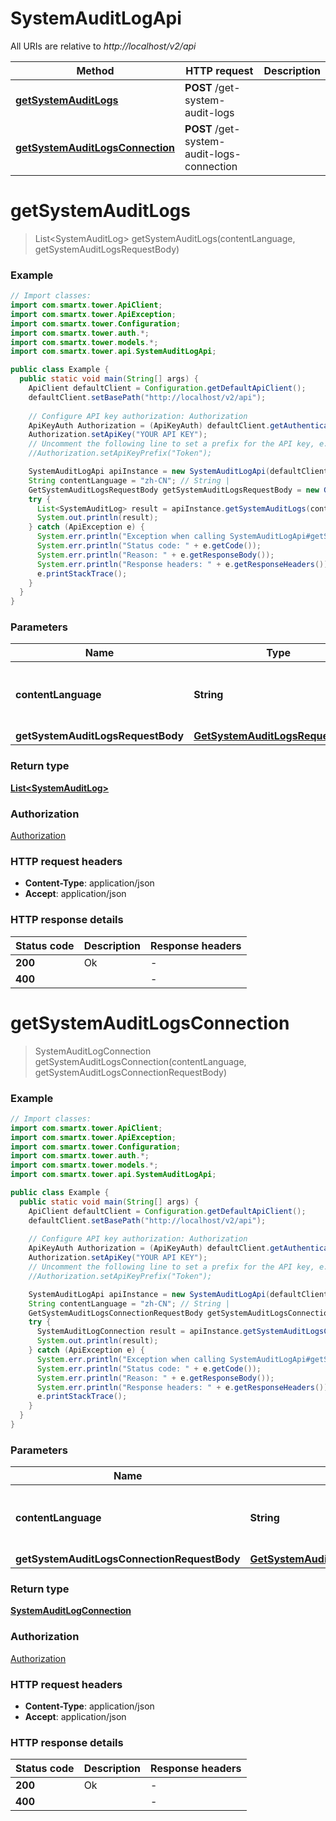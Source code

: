 # SystemAuditLogApi

All URIs are relative to *http://localhost/v2/api*

Method | HTTP request | Description
------------- | ------------- | -------------
[**getSystemAuditLogs**](SystemAuditLogApi.md#getSystemAuditLogs) | **POST** /get-system-audit-logs | 
[**getSystemAuditLogsConnection**](SystemAuditLogApi.md#getSystemAuditLogsConnection) | **POST** /get-system-audit-logs-connection | 


<a name="getSystemAuditLogs"></a>
# **getSystemAuditLogs**
> List&lt;SystemAuditLog&gt; getSystemAuditLogs(contentLanguage, getSystemAuditLogsRequestBody)



### Example
```java
// Import classes:
import com.smartx.tower.ApiClient;
import com.smartx.tower.ApiException;
import com.smartx.tower.Configuration;
import com.smartx.tower.auth.*;
import com.smartx.tower.models.*;
import com.smartx.tower.api.SystemAuditLogApi;

public class Example {
  public static void main(String[] args) {
    ApiClient defaultClient = Configuration.getDefaultApiClient();
    defaultClient.setBasePath("http://localhost/v2/api");
    
    // Configure API key authorization: Authorization
    ApiKeyAuth Authorization = (ApiKeyAuth) defaultClient.getAuthentication("Authorization");
    Authorization.setApiKey("YOUR API KEY");
    // Uncomment the following line to set a prefix for the API key, e.g. "Token" (defaults to null)
    //Authorization.setApiKeyPrefix("Token");

    SystemAuditLogApi apiInstance = new SystemAuditLogApi(defaultClient);
    String contentLanguage = "zh-CN"; // String | 
    GetSystemAuditLogsRequestBody getSystemAuditLogsRequestBody = new GetSystemAuditLogsRequestBody(); // GetSystemAuditLogsRequestBody | 
    try {
      List<SystemAuditLog> result = apiInstance.getSystemAuditLogs(contentLanguage, getSystemAuditLogsRequestBody);
      System.out.println(result);
    } catch (ApiException e) {
      System.err.println("Exception when calling SystemAuditLogApi#getSystemAuditLogs");
      System.err.println("Status code: " + e.getCode());
      System.err.println("Reason: " + e.getResponseBody());
      System.err.println("Response headers: " + e.getResponseHeaders());
      e.printStackTrace();
    }
  }
}
```

### Parameters

Name | Type | Description  | Notes
------------- | ------------- | ------------- | -------------
 **contentLanguage** | **String**|  | [enum: zh-CN, en-US]
 **getSystemAuditLogsRequestBody** | [**GetSystemAuditLogsRequestBody**](GetSystemAuditLogsRequestBody.md)|  |

### Return type

[**List&lt;SystemAuditLog&gt;**](SystemAuditLog.md)

### Authorization

[Authorization](../README.md#Authorization)

### HTTP request headers

 - **Content-Type**: application/json
 - **Accept**: application/json

### HTTP response details
| Status code | Description | Response headers |
|-------------|-------------|------------------|
**200** | Ok |  -  |
**400** |  |  -  |

<a name="getSystemAuditLogsConnection"></a>
# **getSystemAuditLogsConnection**
> SystemAuditLogConnection getSystemAuditLogsConnection(contentLanguage, getSystemAuditLogsConnectionRequestBody)



### Example
```java
// Import classes:
import com.smartx.tower.ApiClient;
import com.smartx.tower.ApiException;
import com.smartx.tower.Configuration;
import com.smartx.tower.auth.*;
import com.smartx.tower.models.*;
import com.smartx.tower.api.SystemAuditLogApi;

public class Example {
  public static void main(String[] args) {
    ApiClient defaultClient = Configuration.getDefaultApiClient();
    defaultClient.setBasePath("http://localhost/v2/api");
    
    // Configure API key authorization: Authorization
    ApiKeyAuth Authorization = (ApiKeyAuth) defaultClient.getAuthentication("Authorization");
    Authorization.setApiKey("YOUR API KEY");
    // Uncomment the following line to set a prefix for the API key, e.g. "Token" (defaults to null)
    //Authorization.setApiKeyPrefix("Token");

    SystemAuditLogApi apiInstance = new SystemAuditLogApi(defaultClient);
    String contentLanguage = "zh-CN"; // String | 
    GetSystemAuditLogsConnectionRequestBody getSystemAuditLogsConnectionRequestBody = new GetSystemAuditLogsConnectionRequestBody(); // GetSystemAuditLogsConnectionRequestBody | 
    try {
      SystemAuditLogConnection result = apiInstance.getSystemAuditLogsConnection(contentLanguage, getSystemAuditLogsConnectionRequestBody);
      System.out.println(result);
    } catch (ApiException e) {
      System.err.println("Exception when calling SystemAuditLogApi#getSystemAuditLogsConnection");
      System.err.println("Status code: " + e.getCode());
      System.err.println("Reason: " + e.getResponseBody());
      System.err.println("Response headers: " + e.getResponseHeaders());
      e.printStackTrace();
    }
  }
}
```

### Parameters

Name | Type | Description  | Notes
------------- | ------------- | ------------- | -------------
 **contentLanguage** | **String**|  | [enum: zh-CN, en-US]
 **getSystemAuditLogsConnectionRequestBody** | [**GetSystemAuditLogsConnectionRequestBody**](GetSystemAuditLogsConnectionRequestBody.md)|  |

### Return type

[**SystemAuditLogConnection**](SystemAuditLogConnection.md)

### Authorization

[Authorization](../README.md#Authorization)

### HTTP request headers

 - **Content-Type**: application/json
 - **Accept**: application/json

### HTTP response details
| Status code | Description | Response headers |
|-------------|-------------|------------------|
**200** | Ok |  -  |
**400** |  |  -  |

